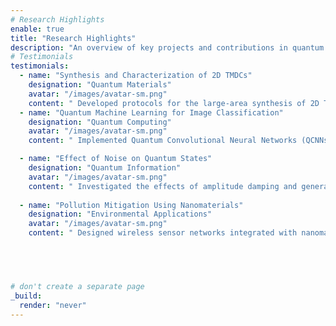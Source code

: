 ```yaml
---
# Research Highlights
enable: true
title: "Research Highlights"
description: "An overview of key projects and contributions in quantum materials and applications."
# Testimonials
testimonials:
  - name: "Synthesis and Characterization of 2D TMDCs"
    designation: "Quantum Materials"
    avatar: "/images/avatar-sm.png"
    content: " Developed protocols for the large-area synthesis of 2D Transition Metal Dichalcogenides (TMDCs) using advanced techniques like Chemical Vapor Deposition (CVD) and Low-Pressure CVD (LPCVD). Characterized materials using SEM, Raman Spectroscopy, and XRD to study their properties for sensing and optoelectronic applications."
  - name: "Quantum Machine Learning for Image Classification"
    designation: "Quantum Computing"
    avatar: "/images/avatar-sm.png"
    content: " Implemented Quantum Convolutional Neural Networks (QCNNs) to process and classify images efficiently. Leveraged platforms like Google Colab, PennyLane, and Qiskit to demonstrate the potential of quantum machine learning in complex data analysis tasks."

  - name: "Effect of Noise on Quantum States"
    designation: "Quantum Information"
    avatar: "/images/avatar-sm.png"
    content: " Investigated the effects of amplitude damping and generalized amplitude damping channels on Bell states using Mathematica. This research provided insights into noise impact on coherence and entanglement in quantum systems."    
   
  - name: "Pollution Mitigation Using Nanomaterials"
    designation: "Environmental Applications"
    avatar: "/images/avatar-sm.png"
    content: " Designed wireless sensor networks integrated with nanomaterials to monitor and mitigate indoor air pollution. This project explored innovative solutions for improving indoor air quality through advanced sensing technologies."




    
# don't create a separate page
_build:
  render: "never"
---
```



